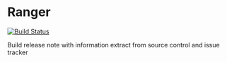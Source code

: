 # Ranger
[![Build Status](https://travis-ci.org/jlopresti/ReleaseNoteGenerator.svg?branch=master)](https://travis-ci.org/jlopresti/ReleaseNoteGenerator)

Build release note with information extract from source control and issue tracker

